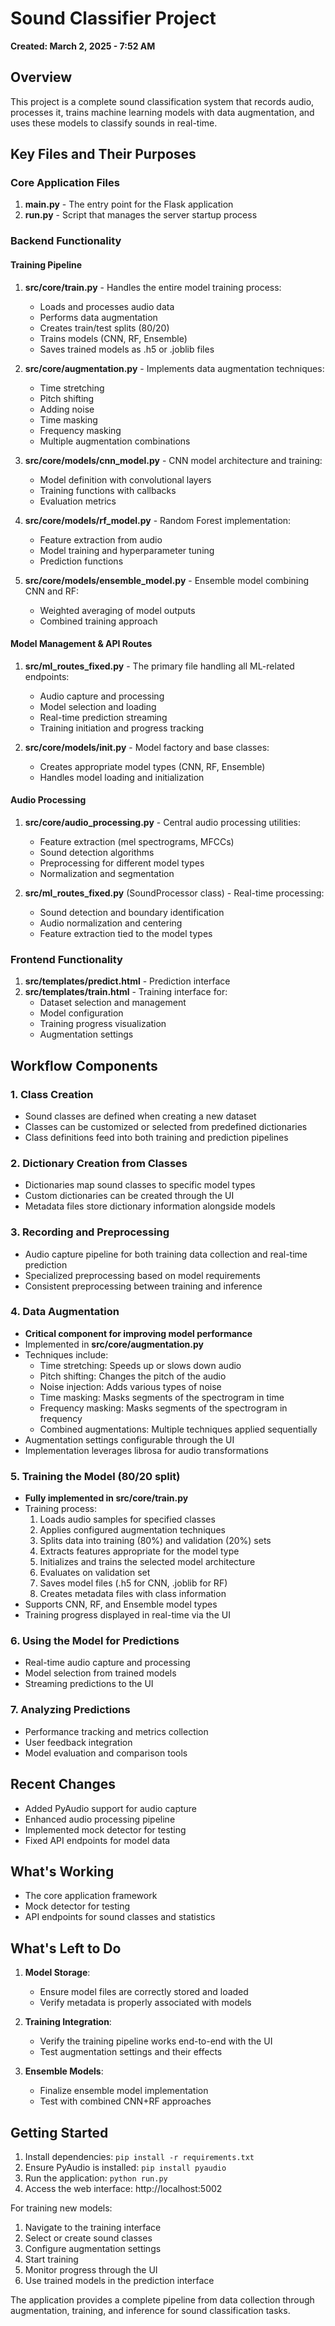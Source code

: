 # Sound Classifier Project
**Created: March 2, 2025 - 7:52 AM**

## Overview
This project is a complete sound classification system that records audio, processes it, trains machine learning models with data augmentation, and uses these models to classify sounds in real-time.

## Key Files and Their Purposes

### Core Application Files
1. **main.py** - The entry point for the Flask application
2. **run.py** - Script that manages the server startup process

### Backend Functionality

#### Training Pipeline
1. **src/core/train.py** - Handles the entire model training process:
   - Loads and processes audio data
   - Performs data augmentation
   - Creates train/test splits (80/20)
   - Trains models (CNN, RF, Ensemble)
   - Saves trained models as .h5 or .joblib files

2. **src/core/augmentation.py** - Implements data augmentation techniques:
   - Time stretching
   - Pitch shifting
   - Adding noise
   - Time masking
   - Frequency masking
   - Multiple augmentation combinations

3. **src/core/models/cnn_model.py** - CNN model architecture and training:
   - Model definition with convolutional layers
   - Training functions with callbacks
   - Evaluation metrics

4. **src/core/models/rf_model.py** - Random Forest implementation:
   - Feature extraction from audio
   - Model training and hyperparameter tuning
   - Prediction functions

5. **src/core/models/ensemble_model.py** - Ensemble model combining CNN and RF:
   - Weighted averaging of model outputs
   - Combined training approach

#### Model Management & API Routes
1. **src/ml_routes_fixed.py** - The primary file handling all ML-related endpoints:
   - Audio capture and processing
   - Model selection and loading
   - Real-time prediction streaming
   - Training initiation and progress tracking

2. **src/core/models/__init__.py** - Model factory and base classes:
   - Creates appropriate model types (CNN, RF, Ensemble)
   - Handles model loading and initialization

#### Audio Processing
1. **src/core/audio_processing.py** - Central audio processing utilities:
   - Feature extraction (mel spectrograms, MFCCs)
   - Sound detection algorithms
   - Preprocessing for different model types
   - Normalization and segmentation

2. **src/ml_routes_fixed.py** (SoundProcessor class) - Real-time processing:
   - Sound detection and boundary identification
   - Audio normalization and centering
   - Feature extraction tied to the model types

### Frontend Functionality
1. **src/templates/predict.html** - Prediction interface
2. **src/templates/train.html** - Training interface for:
   - Dataset selection and management
   - Model configuration
   - Training progress visualization
   - Augmentation settings

## Workflow Components

### 1. Class Creation
- Sound classes are defined when creating a new dataset
- Classes can be customized or selected from predefined dictionaries
- Class definitions feed into both training and prediction pipelines

### 2. Dictionary Creation from Classes
- Dictionaries map sound classes to specific model types
- Custom dictionaries can be created through the UI
- Metadata files store dictionary information alongside models

### 3. Recording and Preprocessing
- Audio capture pipeline for both training data collection and real-time prediction
- Specialized preprocessing based on model requirements
- Consistent preprocessing between training and inference

### 4. Data Augmentation
- **Critical component for improving model performance**
- Implemented in **src/core/augmentation.py**
- Techniques include:
  - Time stretching: Speeds up or slows down audio
  - Pitch shifting: Changes the pitch of the audio
  - Noise injection: Adds various types of noise
  - Time masking: Masks segments of the spectrogram in time
  - Frequency masking: Masks segments of the spectrogram in frequency
  - Combined augmentations: Multiple techniques applied sequentially
- Augmentation settings configurable through the UI
- Implementation leverages librosa for audio transformations

### 5. Training the Model (80/20 split)
- **Fully implemented in src/core/train.py**
- Training process:
  1. Loads audio samples for specified classes
  2. Applies configured augmentation techniques
  3. Splits data into training (80%) and validation (20%) sets
  4. Extracts features appropriate for the model type
  5. Initializes and trains the selected model architecture
  6. Evaluates on validation set
  7. Saves model files (.h5 for CNN, .joblib for RF)
  8. Creates metadata files with class information
- Supports CNN, RF, and Ensemble model types
- Training progress displayed in real-time via the UI

### 6. Using the Model for Predictions
- Real-time audio capture and processing
- Model selection from trained models
- Streaming predictions to the UI

### 7. Analyzing Predictions
- Performance tracking and metrics collection
- User feedback integration
- Model evaluation and comparison tools

## Recent Changes
- Added PyAudio support for audio capture
- Enhanced audio processing pipeline
- Implemented mock detector for testing
- Fixed API endpoints for model data

## What's Working
- The core application framework
- Mock detector for testing
- API endpoints for sound classes and statistics

## What's Left to Do
1. **Model Storage**:
   - Ensure model files are correctly stored and loaded
   - Verify metadata is properly associated with models

2. **Training Integration**:
   - Verify the training pipeline works end-to-end with the UI
   - Test augmentation settings and their effects

3. **Ensemble Models**:
   - Finalize ensemble model implementation
   - Test with combined CNN+RF approaches

## Getting Started
1. Install dependencies: `pip install -r requirements.txt`
2. Ensure PyAudio is installed: `pip install pyaudio`
3. Run the application: `python run.py`
4. Access the web interface: http://localhost:5002

For training new models:
1. Navigate to the training interface
2. Select or create sound classes 
3. Configure augmentation settings
4. Start training
5. Monitor progress through the UI
6. Use trained models in the prediction interface

The application provides a complete pipeline from data collection through augmentation, training, and inference for sound classification tasks. 